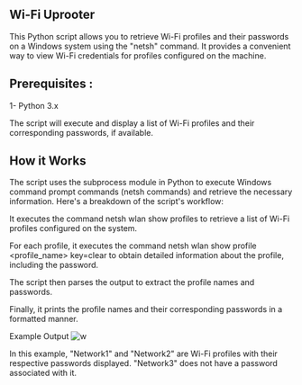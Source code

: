 ## Wi-Fi Uprooter  
This Python script allows you to retrieve Wi-Fi profiles and their passwords on a Windows system using the  "netsh"  command. It provides a convenient way to view Wi-Fi credentials for profiles configured on the machine.

## Prerequisites :
1- Python 3.x

The script will execute and display a list of Wi-Fi profiles and their corresponding passwords, if available.

## How it Works

The script uses the subprocess module in Python to execute Windows command prompt commands (netsh commands) and retrieve the necessary information. Here's a breakdown of the script's workflow:

It executes the command netsh wlan show profiles to retrieve a list of Wi-Fi profiles configured on the system.

For each profile, it executes the command netsh wlan show profile <profile_name> key=clear to obtain detailed information about the profile, including the password.

The script then parses the output to extract the profile names and passwords.

Finally, it prints the profile names and their corresponding passwords in a formatted manner.

Example Output
![w](https://github.com/Shunnn0/Wifi_Uprooter/assets/109821533/aec87d14-3a4d-4ff4-b45a-5e351fe50b20)

In this example, "Network1" and "Network2" are Wi-Fi profiles with their respective passwords displayed. "Network3" does not have a password associated with it.
